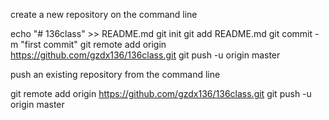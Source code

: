 create a new repository on the command line

echo "# 136class" >> README.md
git init
git add README.md
git commit -m "first commit"
git remote add origin https://github.com/gzdx136/136class.git
git push -u origin master

push an existing repository from the command line

git remote add origin https://github.com/gzdx136/136class.git
git push -u origin master
